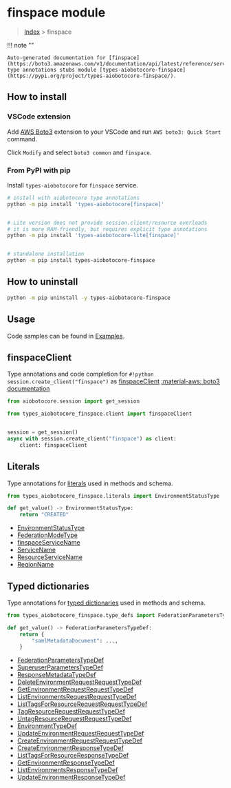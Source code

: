 # finspace module

> [Index](../README.md) > finspace


!!! note ""

    Auto-generated documentation for [finspace](https://boto3.amazonaws.com/v1/documentation/api/latest/reference/services/finspace.html#finspace)
    type annotations stubs module [types-aiobotocore-finspace](https://pypi.org/project/types-aiobotocore-finspace/).

## How to install

### VSCode extension

Add [AWS Boto3](https://marketplace.visualstudio.com/items?itemName=Boto3typed.boto3-ide)
extension to your VSCode and run `AWS boto3: Quick Start` command.

Click `Modify` and select `boto3 common` and `finspace`.

### From PyPI with pip

Install `types-aiobotocore` for `finspace` service.

```bash
# install with aiobotocore type annotations
python -m pip install 'types-aiobotocore[finspace]'


# Lite version does not provide session.client/resource overloads
# it is more RAM-friendly, but requires explicit type annotations
python -m pip install 'types-aiobotocore-lite[finspace]'


# standalone installation
python -m pip install types-aiobotocore-finspace
```



## How to uninstall

```bash
python -m pip uninstall -y types-aiobotocore-finspace
```

## Usage

Code samples can be found in [Examples](./usage.md).

## finspaceClient

Type annotations and code completion for  `#!python session.create_client("finspace")` as [finspaceClient](./client.md)
[:material-aws: boto3 documentation](https://boto3.amazonaws.com/v1/documentation/api/latest/reference/services/finspace.html#finspace.Client)

```python title="Usage example"
from aiobotocore.session import get_session

from types_aiobotocore_finspace.client import finspaceClient


session = get_session()
async with session.create_client("finspace") as client:
    client: finspaceClient
```








## Literals

Type annotations for [literals](./literals.md) used in methods and schema.

```python title="Usage example"
from types_aiobotocore_finspace.literals import EnvironmentStatusType

def get_value() -> EnvironmentStatusType:
    return "CREATED"
```

- [EnvironmentStatusType](./literals.md#environmentstatustype)
- [FederationModeType](./literals.md#federationmodetype)
- [finspaceServiceName](./literals.md#finspaceservicename)
- [ServiceName](./literals.md#servicename)
- [ResourceServiceName](./literals.md#resourceservicename)
- [RegionName](./literals.md#regionname)




## Typed dictionaries

Type annotations for [typed dictionaries](./type_defs.md) used in methods and schema.

```python title="Usage example"
from types_aiobotocore_finspace.type_defs import FederationParametersTypeDef

def get_value() -> FederationParametersTypeDef:
    return {
        "samlMetadataDocument": ...,
    }
```

- [FederationParametersTypeDef](./type_defs.md#federationparameterstypedef)
- [SuperuserParametersTypeDef](./type_defs.md#superuserparameterstypedef)
- [ResponseMetadataTypeDef](./type_defs.md#responsemetadatatypedef)
- [DeleteEnvironmentRequestRequestTypeDef](./type_defs.md#deleteenvironmentrequestrequesttypedef)
- [GetEnvironmentRequestRequestTypeDef](./type_defs.md#getenvironmentrequestrequesttypedef)
- [ListEnvironmentsRequestRequestTypeDef](./type_defs.md#listenvironmentsrequestrequesttypedef)
- [ListTagsForResourceRequestRequestTypeDef](./type_defs.md#listtagsforresourcerequestrequesttypedef)
- [TagResourceRequestRequestTypeDef](./type_defs.md#tagresourcerequestrequesttypedef)
- [UntagResourceRequestRequestTypeDef](./type_defs.md#untagresourcerequestrequesttypedef)
- [EnvironmentTypeDef](./type_defs.md#environmenttypedef)
- [UpdateEnvironmentRequestRequestTypeDef](./type_defs.md#updateenvironmentrequestrequesttypedef)
- [CreateEnvironmentRequestRequestTypeDef](./type_defs.md#createenvironmentrequestrequesttypedef)
- [CreateEnvironmentResponseTypeDef](./type_defs.md#createenvironmentresponsetypedef)
- [ListTagsForResourceResponseTypeDef](./type_defs.md#listtagsforresourceresponsetypedef)
- [GetEnvironmentResponseTypeDef](./type_defs.md#getenvironmentresponsetypedef)
- [ListEnvironmentsResponseTypeDef](./type_defs.md#listenvironmentsresponsetypedef)
- [UpdateEnvironmentResponseTypeDef](./type_defs.md#updateenvironmentresponsetypedef)

